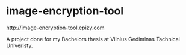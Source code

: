 # image-encryption-tool
http://image-encryption-tool.epizy.com

A project done for my Bachelors thesis at Vilnius Gediminas Tachnical Univeristy.
